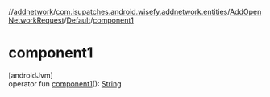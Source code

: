 //[addnetwork](../../../../index.md)/[com.isupatches.android.wisefy.addnetwork.entities](../../index.md)/[AddOpenNetworkRequest](../index.md)/[Default](index.md)/[component1](component1.md)

# component1

[androidJvm]\
operator fun [component1](component1.md)(): [String](https://kotlinlang.org/api/latest/jvm/stdlib/kotlin/-string/index.html)
